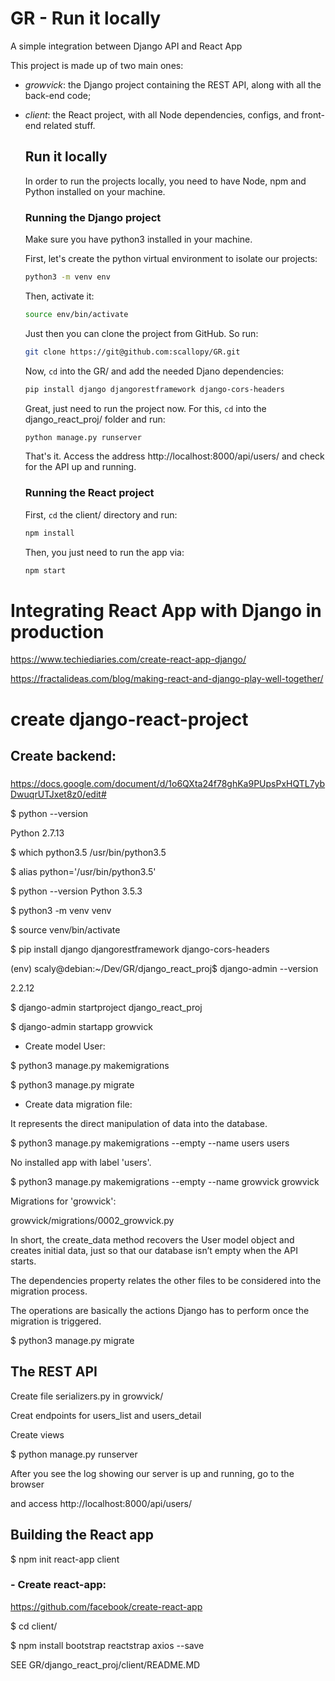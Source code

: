 
# GR - Run it locally
A simple integration between Django API and React App

This project is made up of two main ones:

  - *growvick*: the Django project containing the REST API, along with all the
    back-end code;
  - *client*: the React project, with all Node dependencies, configs, and
    front-end related stuff.

    ## Run it locally

    In order to run the projects locally, you need to have Node, npm and Python
    installed on your machine.

    ### Running the Django project

    Make sure you have python3 installed in your machine.

    First, let's create the python virtual environment to isolate our projects:

    ```bash
    python3 -m venv env
    ```

    Then, activate it:

    ```bash
    source env/bin/activate
    ```

    Just then you can clone the project from GitHub. So run:

    ```bash
    git clone https://git@github.com:scallopy/GR.git
    ```

    Now, `cd` into the GR/ and add the needed Djano dependencies:

    ```bash
    pip install django djangorestframework django-cors-headers
    ```

    Great, just need to run the project now. For this, `cd` into the
    django_react_proj/ folder and run:

    ```bash
    python manage.py runserver
    ```

    That's it. Access the address http://localhost:8000/api/users/ and check
    for the API up and running.

    ### Running the React project

    First, `cd` the client/ directory and run:

    ```bash
    npm install
    ```

    Then, you just need to run the app via:

    ```bash
    npm start
    ```
# Integrating React App with Django in production

https://www.techiediaries.com/create-react-app-django/

https://fractalideas.com/blog/making-react-and-django-play-well-together/


#  create django-react-project

## Create backend:

###
https://docs.google.com/document/d/1o6QXta24f78ghKa9PUpsPxHQTL7ybDwuqrUTJxet8z0/edit#

$ python --version

Python 2.7.13

$ which python3.5
/usr/bin/python3.5

$ alias python='/usr/bin/python3.5'

$ python --version
Python 3.5.3

$ python3 -m venv venv

$ source venv/bin/activate

$ pip install django djangorestframework django-cors-headers

(env) scaly@debian:~/Dev/GR/django_react_proj$ django-admin --version

2.2.12


$ django-admin startproject django_react_proj

$ django-admin startapp growvick

- Create model User:

$ python3 manage.py makemigrations

$ python3 manage.py migrate

- Create data migration file:

It represents the direct manipulation of data into the database.

$ python3 manage.py makemigrations --empty --name users users

No installed app with label 'users'.

$ python3 manage.py makemigrations --empty --name growvick growvick

Migrations for 'growvick':

  growvick/migrations/0002_growvick.py

In short, the create_data method recovers the User model object and creates
initial data, just so that our database isn’t empty when the API starts.

The dependencies property relates the other files to be considered into the
migration process.

The operations are basically the actions Django has to perform once the
migration is triggered.

$ python3 manage.py migrate


## The REST API

  Create file serializers.py in growvick/

  Creat endpoints for users_list and users_detail

  Create views

  $ python manage.py runserver

  After you see the log showing our server is up and running, go to the browser

  and access http://localhost:8000/api/users/


## Building the React app

$ npm init react-app client

### - Create react-app:
https://github.com/facebook/create-react-app

$ cd client/

$ npm install bootstrap reactstrap axios --save

 SEE GR/django_react_proj/client/README.MD


